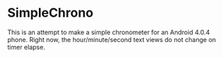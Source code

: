 # SimpleChrono
 
This is an attempt to make a simple chronometer for an Android 4.0.4 phone. Right now, the hour/minute/second text views do not change on timer elapse.